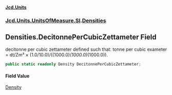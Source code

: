 #### [Jcd.Units](index.md 'index')
### [Jcd.Units.UnitsOfMeasure.SI](Jcd.Units.UnitsOfMeasure.SI.md 'Jcd.Units.UnitsOfMeasure.SI').[Densities](Densities.md 'Jcd.Units.UnitsOfMeasure.SI.Densities')

## Densities.DecitonnePerCubicZettameter Field

decitonne per cubic zettameter defined such that: tonne per cubic exameter = dt/Zm³ × (1.0/10.0)/((1000.0)*(1000.0)*(1000.0)).

```csharp
public static readonly Density DecitonnePerCubicZettameter;
```

#### Field Value
[Density](Density.md 'Jcd.Units.UnitTypes.Density')